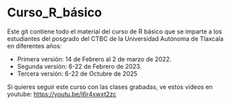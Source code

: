 # Curso_R_básico

Este git contiene todo el material del curso de R básico que se imparte a los estudiantes del posgrado del CTBC de la Universidad Autónoma de Tlaxcala en diferentes años:

- Primera versión: 14 de Febrero al 2 de marzo de 2022.
- Segunda versión: 6-22 de Febrero de 2023.
- Tercera versión: 6-22 de Octubre de 2025


Si quieres seguir este curso con las clases grabadas, ve estos vídeos en youtube:
https://youtu.be/l6r4xwxt2zc

